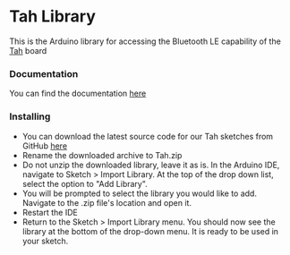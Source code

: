 Tah Library
============

This is the Arduino library for accessing the Bluetooth LE capability of the
[Tah](http://tah.io) board

### Documentation
You can find the documentation [here](http://docs.tah.io/library/)
### Installing
* You can download the latest source code for our Tah sketches from GitHub
[here](https://github.com/tah-io/Tah_Arduino_Library/archive/master.zip)
* Rename the downloaded archive to Tah.zip
* Do not unzip the downloaded library, leave it as is. In the Arduino IDE, navigate to Sketch > Import Library. At the top of the drop down list, select the option to "Add Library".
* You will be prompted to select the library you would like to add. Navigate to
the .zip file's location and open it.
* Restart the IDE
* Return to the Sketch > Import Library menu. You should now see the library at the bottom of the drop-down menu. It is ready to be used in your sketch. 
